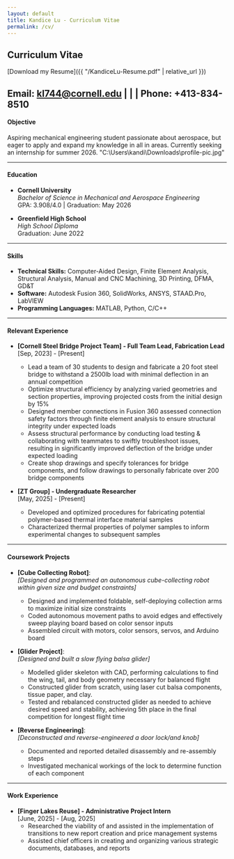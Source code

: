 ```yaml
---
layout: default
title: Kandice Lu - Curriculum Vitae
permalink: /cv/
---
```

## Curriculum Vitae

[Download my Resume]({{ "/KandiceLu-Resume.pdf" | relative_url }})



**Email:** [kl744@cornell.edu](mailto:kl744@cornell.edu) | | | **Phone:** +413-834-8510
---

#### Objective
Aspiring mechanical engineering student passionate about aerospace, but eager to apply and expand my knowledge in all in areas. Currently seeking an internship for summer 2026.
"C:\Users\kandi\Downloads\profile-pic.jpg"

---

#### Education
- **Cornell University**  
  *Bachelor of Science in Mechanical and Aerospace Engineering*  
  GPA: 3.908/4.0 | Graduation: May 2026

- **Greenfield High School**  
  *High School Diploma*  
  Graduation: June 2022

---

#### Skills
- **Technical Skills:** Computer-Aided Design, Finite Element Analysis, Structural Analysis, Manual and CNC Machining, 3D Printing, DFMA, GD&T 
- **Software:** Autodesk Fusion 360, SolidWorks, ANSYS, STAAD.Pro, LabVIEW  
- **Programming Languages:** MATLAB, Python, C/C++  
 

---
#### Relevant Experience
- **[Cornell Steel Bridge Project Team] - Full Team Lead, Fabrication Lead**  
  [Sep, 2023] - [Present]  
  - Lead a team of 30 students to design and fabricate a 20 foot steel bridge to withstand a 2500lb load with minimal deflection in an annual competition
  - Optimize structural efficiency by analyzing varied geometries and section properties, improving projected costs from the initial design by 15%
  - Designed member connections in Fusion 360 assessed connection safety factors through finite element analysis to ensure structural integrity under expected loads
  - Assess structural performance by conducting load testing & collaborating with teammates to swiftly troubleshoot issues, resulting in significantly improved deflection of the bridge under expected loading
  - Create shop drawings and specify tolerances for bridge components, and follow drawings to personally fabricate over 200 bridge components
 
- **[ZT Group] - Undergraduate Researcher**  
  [May, 2025] - [Present]  
  - Developed and optimized procedures for fabricating potential polymer-based thermal interface material samples
  - Characterized thermal properties of polymer samples to inform experimental changes to subsequent samples
 ---
#### Coursework Projects
- **[Cube Collecting Robot]**:  
  *[Designed and programmed an autonomous cube-collecting robot within given size and budget constraints]*  
  - Designed and implemented foldable, self-deploying collection arms to maximize initial size constraints
  - Coded autonomous movement paths to avoid edges and effectively sweep playing board based on color sensor inputs 
  - Assembled circuit with motors, color sensors, servos, and Arduino board

- **[Glider Project]**:  
  *[Designed and built a slow flying balsa glider]*  
  - Modelled glider skeleton with CAD, performing calculations to find the wing, tail, and body geometry necessary for balanced flight
  - Constructed glider from scratch, using laser cut balsa components, tissue paper, and clay. 
  - Tested and rebalanced constructed glider as needed to achieve desired speed and stability, achieving 5th place in the final competition for longest flight time

- **[Reverse Engineering]**:  
  *[Deconstructed and reverse-engineered a door lock/and knob]*  
  - Documented and reported detailed disassembly and re-assembly steps 
  - Investigated mechanical workings of the lock to determine function of each component
 --- 
#### Work Experience
- **[Finger Lakes Reuse] - Administrative Project Intern**  
  [June, 2025] - [Aug, 2025]  
  - Researched the viability of and assisted in the implementation of transitions to new report creation and price management systems
  - Assisted chief officers in creating and organizing various strategic documents, databases, and reports

